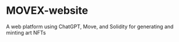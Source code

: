 # MOVEX-website
A web platform using ChatGPT, Move, and Solidity for generating and minting art NFTs
